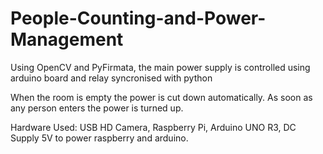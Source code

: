 # People-Counting-and-Power-Management
Using OpenCV and PyFirmata, the main power supply is controlled using arduino board and relay syncronised with python

When the room is empty the power is cut down automatically.
As soon as any person enters the power is turned up.

Hardware Used:
USB HD Camera,
Raspberry Pi,
Arduino UNO R3,
DC Supply 5V to power raspberry and arduino.
